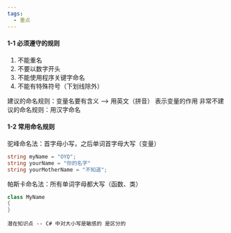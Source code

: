 ```yaml
---
tags:
  - 重点
---
```

#### 1-1 必须遵守的规则
1. 不能重名
2. 不要以数字开头
3. 不能使用程序关键字命名
4. 不能有特殊符号（下划线除外）

建议的命名规则：变量名要有含义 --> 用英文（拼音） 表示变量的作用
非常不建议的命名规则：用汉字命名

#### 1-2 常用命名规则
驼峰命名法：首字母小写，之后单词首字母大写（变量）

```c#
string myName = "OYQ";
string yourName = "你的名字"
string yourMotherName = "不知道";
```

帕斯卡命名法：所有单词字母都大写（函数、类）

```c#
class MyName
{
}
```

	潜在知识点 -- C# 中对大小写是敏感的 是区分的